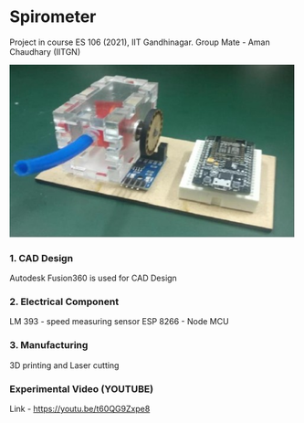 # Spirometer
Project in course ES 106 (2021), IIT Gandhinagar.
Group Mate - Aman Chaudhary (IITGN)

<img src="model.jpg" alt="Model" width="500px">

### 1. CAD Design
Autodesk Fusion360 is used for CAD Design

### 2. Electrical Component
LM 393 - speed measuring sensor
ESP 8266 - Node MCU

### 3. Manufacturing 
3D printing and Laser cutting

### Experimental Video (YOUTUBE)
Link - https://youtu.be/t60QG9Zxpe8
